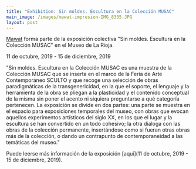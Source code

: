 ```yaml
---
title: "Exhibition: Sin moldes. Escultura en la Colección MUSAC"
main_image: /images/mawat-impresion-IMG_8335.JPG
layout: post
---
```


[Mawat](http://abelardogfournier.org/works/mawat) forma parte de la exposición colectiva "Sin moldes. Escultura en la Colección MUSAC" en el Museo de La Rioja. 

11 de octubre, 2019 - 15 de diciembre, 2019

"Sin moldes. Escultura en la Colección MUSAC es una muestra de la Colección MUSAC que se inserta en el marco de la Feria de Arte Contemporáneo SCULTO y que recoge una selección de obras paradigmáticas de la transgenericidad, en la que el soporte, el lenguaje y la herramienta de la obra se pliegan a la plasticidad y el contenido conceptual de la misma sin poner el acento ni siquiera preguntarse a qué categoría pertenecen. La exposición se divide en dos partes: una parte se muestra en el espacio para exposiciones temporales del museo, con obras que evocan aquellos experimentos artísticos del siglo XX, en los que el lugar y la escultura se han convertido en un todo cohesivo; la otra dialoga con las obras de la colección permanente, insertándose como si fueran otras obras más de la colección, o dando un contrapunto de contemporaneidad a las temáticas del museo." 

Puede leerse más información de la exposición [aquí](11 de octubre, 2019 - 15 de diciembre, 2019).